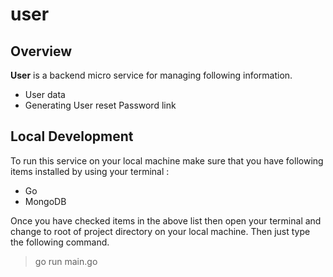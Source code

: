 # user

## Overview
**User** is a backend micro service for managing following information.
* User data
* Generating User reset Password link


## Local Development
To run this service on your local machine make sure that you have following items installed by using your terminal :
* Go
* MongoDB

Once you have checked items in the above list then open your terminal and change to root of project directory on your local machine. Then just type the following command.
>go run main.go